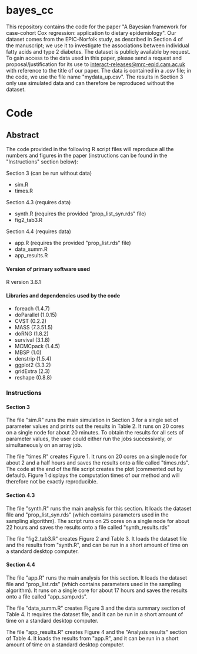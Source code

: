 # bayes_cc
This repository contains the code for the paper "A Bayesian framework for case-cohort Cox regression: application to dietary epidemiology". Our dataset comes from the EPIC-Norfolk study, as described in Section 4 of the manuscript; we use it to investigate the associations between individual fatty acids and type 2 diabetes. The dataset is publicly available by request. To gain access to the data used in this paper, please send a request and proposal/justification for its use to interact-releases@mrc-epid.cam.ac.uk with reference to the title of our paper. The data is contained in a .csv file; in the code, we use the file name "mydata_up.csv". The results in Section 3 only use simulated data and can therefore be reproduced without the dataset.

# Code

## Abstract

The code provided in the following R script files will reproduce all the numbers and figures in the paper (instructions can be found in the "Instructions" section below):

Section 3 (can be run without data)

* sim.R
* times.R

Section 4.3 (requires data)

* synth.R (requires the provided "prop_list_syn.rds" file)
* fig2_tab3.R

Section 4.4 (requires data)

* app.R (requires the provided "prop_list.rds" file)
* data_summ.R
* app_results.R

#### Version of primary software used

R version 3.6.1

#### Libraries and dependencies used by the code

* foreach (1.4.7)
* doParallel (1.0.15)
* CVST (0.2.2)
* MASS (7.3.51.5)
* doRNG (1.8.2)
* survival (3.1.8)
* MCMCpack (1.4.5)
* MBSP (1.0)
* denstrip (1.5.4)
* ggplot2 (3.3.2)
* gridExtra (2.3)
* reshape (0.8.8)

### Instructions

#### Section 3

The file "sim.R" runs the main simulation in Section 3 for a single set of parameter values and prints out the results in Table 2. It runs on 20 cores on a single node for about 20 minutes. To obtain the results for all sets of parameter values, the user could either run the jobs successively, or simultaneously on an array job.

The file "times.R" creates Figure 1. It runs on 20 cores on a single node for about 2 and a half hours and saves the results onto a file called "times.rds". The code at the end of the file script creates the plot (commented out by default). Figure 1 displays the computation times of our method and will therefore not be exactly reproducible.

#### Section 4.3

The file "synth.R" runs the main analysis for this section. It loads the dataset file and "prop_list_syn.rds" (which contains parameters used in the sampling algorithm). The script runs on 25 cores on a single node for about 22 hours and saves the results onto a file called "synth_results.rds"

The file "fig2_tab3.R" creates Figure 2 and Table 3. It loads the dataset file and the results from "synth.R", and can be run in a short amount of time on a standard desktop computer.

#### Section 4.4

The file "app.R" runs the main analysis for this section. It loads the dataset file and "prop_list.rds" (which contains parameters used in the sampling algorithm). It runs on a single core for about 17 hours and saves the results onto a file called "app_samp.rds".

The file "data_summ.R" creates Figure 3 and the data summary section of Table 4. It requires the dataset file, and it can be run in a short amount of time on a standard desktop computer.

The file "app_results.R" creates Figure 4 and the "Analysis results" section of Table 4. It loads the results from "app.R", and it can be run in a short amount of time on a standard desktop computer.
